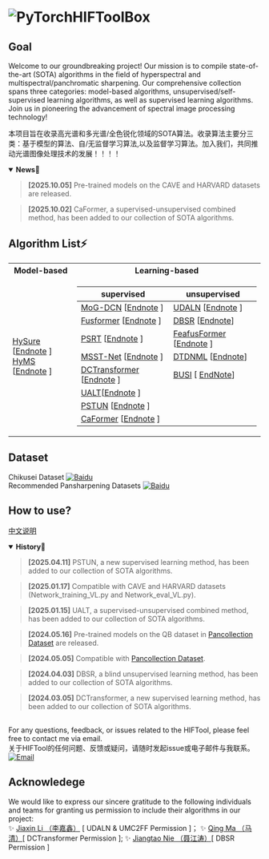 # ![PyTorch](https://img.shields.io/badge/-white?style=for-the-badge&logo=pytorch)HIFToolBox
## Goal
Welcome to our groundbreaking project! Our mission is to compile state-of-the-art (SOTA) algorithms in the field of hyperspectral and multispectral/panchromatic sharpening. Our comprehensive collection spans three categories: model-based algorithms, unsupervised/self-supervised learning algorithms, as well as supervised learning algorithms. Join us in pioneering the advancement of spectral image processing technology!  

本项目旨在收录高光谱和多光谱/全色锐化领域的SOTA算法。收录算法主要分三类：基于模型的算法、自/无监督学习算法,以及监督学习算法。加入我们，共同推动光谱图像处理技术的发展！！！！

<details open>  <summary>  <b>News</b>📰 </summary> <p>
<!--  may -->  


> **[2025.10.05]**  Pre-trained models on the CAVE and HARVARD datasets are released. 

> **[2025.10.02]**  CaFormer, a supervised-unsupervised combined method, has been added to our collection of SOTA algorithms.

</p></details>

## Algorithm List⚡
<table>
<tr><th> Model-based </th><th>Learning-based</th></tr>
<tr><td>


 [HySure](https://github.com/alfaiate/HySure) [[Endnote](https://serveri.dotaindex.com/enw.php?q=info:MO4wOAc9b08J:scholar.google.com/&output=citation&scisdr=ClGi1W3VGAA:AFWwaeYAAAAAZfztZSG-TNwxaiI6XKNB_oyLblg&scisig=AFWwaeYAAAAAZfztZbzgCePAMT0xni7804KkXUQ&scisf=3&ct=citation&cd=-1&hl=zh-CN)  ]  
 [HyMS](https://github.com/Caoxuheng/HyMS) [[Endnote](https://serveri.dotaindex.com/enw.php?q=info:xLPyMJZ-FpMJ:scholar.google.com/&output=citation&scisdr=ClGi7GzdGAA:AFWwaeYAAAAAZfKHBs36iuksvtwHR3tOxJj4K_E&scisig=AFWwaeYAAAAAZfKHBi22c5pG0ocO8IdsD7IeD64&scisf=3&ct=citation&cd=-1&hl=zh-CN)  ]    
</td><td>

|   supervised   |   unsupervised   |
|--|--|
| [MoG-DCN](https://github.com/chengerr/Model-Guided-Deep-Hyperspectral-Image-Super-resolution) [[Endnote](https://serveri.dotaindex.com/enw.php?q=info:S7MfxO8q8aEJ:scholar.google.com/&output=citation&scisdr=ClGzTYxKGAA:AFWwaeYAAAAAZfzqejxMF1uMuFewQyuLumZKVjA&scisig=AFWwaeYAAAAAZfzqerlv_jCaJWoP-90-w_cFxFk&scisf=3&ct=citation&cd=-1&hl=zh-CN)  ]  |  [UDALN](https://github.com/JiaxinLiCAS/UDALN_GRSL) [[Endnote](https://serveri.dotaindex.com/enw.php?q=info:qgfL7WGaxdIJ:scholar.google.com/&output=citation&scisdr=ClH0gIhKGAA:AFWwaeYAAAAAZfztqCBAClOLL8rzuwlxJRpqoVg&scisig=AFWwaeYAAAAAZfztqN2brdoZRzp3r_r9I80dbow&scisf=3&ct=citation&cd=-1&hl=zh-CN)  ]  |  
| [Fusformer](https://github.com/J-FHu/Fusformer) [[Endnote](https://serveri.dotaindex.com/enw.php?q=info:Y_VL4yy1P_UJ:scholar.google.com/&output=citation&scisdr=ClEn-LSRGAA:AFWwaeYAAAAAZfzqzZaG0x6P_W0y8oPgrdOgHQ8&scisig=AFWwaeYAAAAAZfzqzZnBXY48xwYQSuCjBZ2Ksug&scisf=3&ct=citation&cd=-1&hl=zh-CN)  ]|[DBSR](https://github.com/JiangtaoNie/DBSR) [[Endnote](https://usercontent.cljtscd.com/scholar.enw?q=info:RsVj1tIoZW8J:scholar.google.com/&output=citation&scisdr=ClEJoW84GAA:AFWwaeYAAAAAZgzUB15HxpVbEk-pe7xcv0vQoq4&scisig=AFWwaeYAAAAAZgzUBzHlJPxWuRcd488RrViyj3o&scisf=3&ct=citation&cd=-1&hl=en)] |
| [PSRT](https://github.com/shangqideng/PSRT) [[Endnote](https://serveri.dotaindex.com/enw.php?q=info:v1UsDdmP02kJ:scholar.google.com/&output=citation&scisdr=ClEn-KBbGAA:AFWwaeYAAAAAZfzq836StZmuiBOmfmVVq4N10Os&scisig=AFWwaeYAAAAAZfzq85hczfI6DL9lRnYwzy3M_pM&scisf=3&ct=citation&cd=-1&hl=zh-CN)  ]  |[FeafusFormer](https://github.com/Caoxuheng/FeafusFormer) [[Endnote](https://serveri.dotaindex.com/enw.php?q=info:aMfnxk1NCsIJ:scholar.google.com/&output=citation&scisdr=ClE2KNo0GAA:AFWwaeYAAAAAZfzt5IO3l3FK900X1f__rVGoU7s&scisig=AFWwaeYAAAAAZfzt5KuMGawtVE7Gjgzoc0mzkQ0&scisf=3&ct=citation&cd=-1&hl=zh-CN)  ]| 
| [MSST-Net](https://github.com/jx-mzc/MSST-Net) [[Endnote](https://serveri.dotaindex.com/enw.php?q=info:SL2o22p2NUQJ:scholar.google.com/&output=citation&scisdr=ClGT3Z9GGAA:AFWwaeYAAAAAZfzrHSbuijFA2riDQJZEXZr1GnE&scisig=AFWwaeYAAAAAZfzrHYGTYyXUa-y0H73FZG5JTXM&scisf=3&ct=citation&cd=-1&hl=zh-CN)  ]  |[DTDNML](https://github.com/Shawn-H-Wang/DTDNML) [[Endnote](https://scholar.googleusercontent.com/scholar.enw?q=info:tazifhPmqcEJ:scholar.google.com/&output=citation&scisdr=CgJrHYeSEI3CgyhQrk:AAZF9b8AAAAAaOunWrlR4qbgAh3i7NsIfaJksgA&scisig=AAZF9b8AAAAAaOunWlKEuGpTy7F2p41aWnRiZWc&scisf=3&ct=citation&cd=-1&hl=ja)] |  
| [DCTransformer](https://github.com/qingma2016/DCTransformer) [[Endnote](https://serveri.dotaindex.com/enw.php?q=info:yGUmoYD5aNoJ:scholar.google.com/&output=citation&scisdr=ClG_1Q4VGAA:AFWwaeYAAAAAZfzrkFunjs4brfHK-MujBieQ_Wo&scisig=AFWwaeYAAAAAZfzrkGWmRph52cvPtHZn16FAByQ&scisf=3&ct=citation&cd=-1&hl=zh-CN)  ] |[BUSI](https://github.com/CPREgroup/Real-Spec-RGB-Fusion) [ [EndNote](https://scholar.googleusercontent.com/scholar.enw?q=info:LefCYqw0IO0J:scholar.google.com/&output=citation&scisdr=CgJrHYeSEI3CgytV-Hk:AAZF9b8AAAAAaO9T4HmMx6V_cqTsV0iKNEgK1II&scisig=AAZF9b8AAAAAaO9T4DjPESJHiRA_XnQ54oKpOVQ&scisf=3&ct=citation&cd=-1&hl=ja)] |
| [UALT](https://github.com/JiangtaoNie/UAL)[[Endnote](https://scholar.googleusercontent.com/scholar.enw?q=info:HjlfSoeCMRoJ:scholar.google.com/&output=citation&scisdr=ClEoKphsELz5qTObULs:AFWwaeYAAAAAZ4edSLt5dkm5DMsYBDU6FvjYK2c&scisig=AFWwaeYAAAAAZ4edSHnUKpsQW7VtulKeI1OBYr0&scisf=3&ct=citation&cd=-1&hl=ja) ] | |
| [PSTUN](https://github.com/XWangBin/PSTUN ) [[Endnote](https://scholar.googleusercontent.com/scholar.enw?q=info:fYcg7aLdCPkJ:scholar.google.com/&output=citation&scisdr=CgKVok6hEI3CgxqZWnM:AAZF9b8AAAAAaN6fQnP-YOdLHZsjvUib-tv4GgA&scisig=AAZF9b8AAAAAaN6fQpU6JZU6RnrwYf35p3tZmJI&scisf=3&ct=citation&cd=-1&hl=ja)  ] | |
| [CaFormer](https://github.com/Caoxuheng/CDaFormer) [[Endnote](https://scholar.googleusercontent.com/scholar.enw?q=info:xwOjx9T4im4J:scholar.google.com/&output=citation&scisdr=CgKVok6hEI3CgxqZP_8:AAZF9b8AAAAAaN6fJ_9kux-MxVl7zJrQPRjO6Ug&scisig=AAZF9b8AAAAAaN6fJ2Gj4M5SyxrquIGdjqhT2G4&scisf=3&ct=citation&cd=-1&hl=ja)  ] | |
</td></tr> </table>   

## Dataset  
Chikusei Dataset [![Baidu](https://img.shields.io/badge/-AI&nbsp;Studio-white?style=flat&logo=baidu&logoColor=blue)](https://aistudio.baidu.com/datasetdetail/262154)  
Recommended Pansharpening Datasets [![Baidu](https://img.shields.io/badge/PanCollection-white?style=flat&logo=baidu&logoColor=blue)](https://github.com/liangjiandeng/PanCollection)

## How to use?
[中文说明](https://blog.csdn.net/Syuhen/article/details/139836202)

<details open>  <summary>  <b>History</b>📰 </summary> <p>
<!--  may -->  

> **[2025.04.11]**  PSTUN, a new supervised learning method, has been added to our collection of SOTA algorithms.

> **[2025.01.17]**  Compatible with CAVE and HARVARD datasets (Network_training_VL.py and Network_eval_VL.py).

> **[2025.01.15]**  UALT, a  supervised-unsupervised combined method, has been added to our collection of SOTA algorithms.     

> **[2024.05.16]**  Pre-trained models on the QB dataset in [Pancollection Dataset](https://github.com/liangjiandeng/PanCollection) are released.     

> **[2024.05.05]**  Compatible with [Pancollection Dataset](https://github.com/liangjiandeng/PanCollection).       

> **[2024.04.03]**  DBSR, a blind unsupervised learning method, has been added to our collection of SOTA algorithms.   
 
> **[2024.03.05]**  DCTransformer, a new supervised learning method, has been added to our collection of SOTA algorithms.  
</p></details>

## 
 For any questions, feedback, or issues related to the HIFTool, please feel free to contact me via email.  
 关于HIFTool的任何问题、反馈或疑问，请随时发起issue或电子邮件与我联系。  
  [![Email](https://img.shields.io/badge/-caoxuhengcn%20(Supporting%20EN/CN)%20-white?style=square&logo=Gmail&link=mailto:caoxuhengcn@gmail.com)](mailto:caoxuhengcn@gmail.com)   
 ## Acknowledege
We would like to express our sincere gratitude to the following individuals and teams for granting us permission to include their algorithms in our project:  
 ✨ [Jiaxin Li （李嘉鑫）](https://github.com/JiaxinLiCAS) [ UDALN & UMC2FF Permission ]； ✨ [Qing Ma （马 清）](https://github.com/qingma2016)[ DCTransformer Permission ];  ✨ [Jiangtao Nie （聂江涛）](https://github.com/JiangtaoNie)[ DBSR Permission ]  

